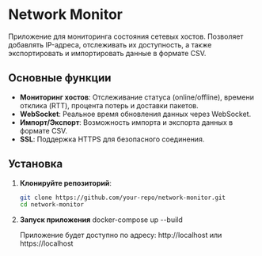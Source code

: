 # Network Monitor

Приложение для мониторинга состояния сетевых хостов. 
Позволяет добавлять IP-адреса, отслеживать их доступность, а также экспортировать и импортировать данные в формате CSV.

## Основные функции

- **Мониторинг хостов**: Отслеживание статуса (online/offline), времени отклика (RTT), процента потерь и доставки пакетов.
- **WebSocket**: Реальное время обновления данных через WebSocket.
- **Импорт/Экспорт**: Возможность импорта и экспорта данных в формате CSV.
- **SSL**: Поддержка HTTPS для безопасного соединения.

## Установка

1. **Клонируйте репозиторий**:
   ```bash
   git clone https://github.com/your-repo/network-monitor.git
   cd network-monitor

2. **Запуск приложения**
	docker-compose up --build

	Приложение будет доступно по адресу: http://localhost или https://localhost

